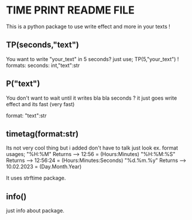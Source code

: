 # TIME PRINT README FILE
This is a python package to use write effect and more in your texts !

## TP(seconds,"text")
You want to write "your_text" in 5 seconds? just use;
TP(5,"your_text") !
formats: seconds: int,"text":str
## P("text")
You don't want to wait until it writes bla bla seconds ?
it just goes write effect and its fast (very fast)

format: "text":str
## timetag(format:str)
Its not very cool thing but i added
don't have to talk just look ex.
format usages;
"%H:%M" Returns --> 12:56 = (Hours:Minutes)
"%H:%M:%S" Returns --> 12:56:24 = (Hours:Minutes:Seconds)
"%d.%m.%y" Returns --> 10.02.2023 = (Day.Month.Year)

It uses strftime package.
## info()
just info about package.